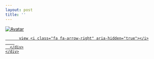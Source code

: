 ```yaml
---
layout: post
title: ''
---
```


<p class="imglist">

<div class="image-container">
  <a href="https://pic2.superbed.cn/item/5dd3b2208e0e2e3ee92350f2.jpg"  data-fancybox="images">
    <img src="https://pic2.superbed.cn/item/5dd3b2208e0e2e3ee92350f2.jpg" alt="Avatar" class="image" />
    <div class="overlay">
      <div class="text">
        
          view <i class="fa fa-arrow-right" aria-hidden="true"></i>
        
      </div>
    </div>
  </a>
</div>





<a href="https://pic2.superbed.cn/item/5dd3b2228e0e2e3ee92352f6.jpg" data-fancybox="images"><img src="" /></a>
<a href="https://pic2.superbed.cn/item/5dd3b2208e0e2e3ee92350f2.jpg" data-fancybox="images"><img src="" /></a>
<a href="https://pic2.superbed.cn/item/5dd3b2238e0e2e3ee92354cf.jpg" data-fancybox="images"><img src="" /></a>
<a href="https://pic2.superbed.cn/item/5dd3b21c8e0e2e3ee9234bf0.jpg" data-fancybox="images"><img src="" /></a>
<a href="https://pic2.superbed.cn/item/5dd3b21e8e0e2e3ee9234d54.jpg" data-fancybox="images"><img src="" /></a>
<a href="https://pic2.superbed.cn/item/5dd3b21f8e0e2e3ee9234f73.jpg" data-fancybox="images"><img src="" /></a>
<a href="https://pic2.superbed.cn/item/5dd3b21e8e0e2e3ee9234e87.jpg" data-fancybox="images"><img src="" /></a>
<a href="https://pic2.superbed.cn/item/5dd3b2148e0e2e3ee9234489.jpg" data-fancybox="images"><img src="" /></a>
<a href="https://pic2.superbed.cn/item/5dd3b21e8e0e2e3ee9234e39.jpg" data-fancybox="images"><img src="" /></a>
<a href="https://pic2.superbed.cn/item/5dd3b21c8e0e2e3ee9234bda.jpg" data-fancybox="images"><img src="" /></a>
<a href="https://pic2.superbed.cn/item/5dd3b2218e0e2e3ee92351bf.jpg" data-fancybox="images"><img src="" /></a>
<a href="https://pic2.superbed.cn/item/5dd3b21b8e0e2e3ee9234abc.jpg" data-fancybox="images"><img src="" /></a>
<a href="https://pic2.superbed.cn/item/5dd3b2208e0e2e3ee923515d.jpg" data-fancybox="images"><img src="" /></a>
<a href="https://pic2.superbed.cn/item/5dd3b2228e0e2e3ee9235394.jpg" data-fancybox="images"><img src="" /></a>
<a href="https://pic2.superbed.cn/item/5dd3b2238e0e2e3ee9235425.jpg" data-fancybox="images"><img src="" /></a>
<a href="https://pic2.superbed.cn/item/5dd3b2278e0e2e3ee923595b.jpg" data-fancybox="images"><img src="" /></a>
<a href="https://pic2.superbed.cn/item/5dd3b2278e0e2e3ee9235979.jpg" data-fancybox="images"><img src="" /></a>
<a href="https://pic2.superbed.cn/item/5dd3b2268e0e2e3ee92357bc.jpg" data-fancybox="images"><img src="" /></a>
<a href="https://pic2.superbed.cn/item/5dd3b2288e0e2e3ee9235ab8.jpg" data-fancybox="images"><img src="" /></a>
<a href="https://pic2.superbed.cn/item/5dd3b2288e0e2e3ee9235b23.jpg" data-fancybox="images"><img src="" /></a>
<a href="https://pic2.superbed.cn/item/5dd3b2268e0e2e3ee9235779.jpg" data-fancybox="images"><img src="" /></a>
<a href="https://pic2.superbed.cn/item/5dd3b2278e0e2e3ee923599e.jpg" data-fancybox="images"><img src="" /></a>
<a href="https://pic2.superbed.cn/item/5dd3b2288e0e2e3ee9235a36.jpg" data-fancybox="images"><img src="" /></a>
<a href="https://pic2.superbed.cn/item/5dd3b2218e0e2e3ee9235243.jpg" data-fancybox="images"><img src="" /></a>
<a href="https://pic2.superbed.cn/item/5dd3b2288e0e2e3ee9235a48.jpg" data-fancybox="images"><img src="" /></a>
<a href="https://pic2.superbed.cn/item/5dd3b2288e0e2e3ee9235b08.jpg" data-fancybox="images"><img src="" /></a>
<a href="https://pic2.superbed.cn/item/5dd3b2278e0e2e3ee9235916.jpg" data-fancybox="images"><img src="" /></a>
<a href="https://pic2.superbed.cn/item/5dd3b2278e0e2e3ee923599c.jpg" data-fancybox="images"><img src="" /></a>
<a href="https://pic2.superbed.cn/item/5dd3b2278e0e2e3ee92358c4.jpg" data-fancybox="images"><img src="" /></a>
<a href="https://pic2.superbed.cn/item/5dd3b2298e0e2e3ee9235c07.jpg" data-fancybox="images"><img src="" /></a>
<a href="https://pic2.superbed.cn/item/5dd3b2268e0e2e3ee92357fc.jpg" data-fancybox="images"><img src="" /></a>
<a href="https://pic2.superbed.cn/item/5dd3b2278e0e2e3ee9235905.jpg" data-fancybox="images"><img src="" /></a>
<a href="https://pic2.superbed.cn/item/5dd3b2298e0e2e3ee9235bdb.jpg" data-fancybox="images"><img src="" /></a>
<a href="https://pic2.superbed.cn/item/5dd3b21d8e0e2e3ee9234c8d.jpg" data-fancybox="images"><img src="" /></a>
<a href="https://pic2.superbed.cn/item/5dd3b2268e0e2e3ee923579a.jpg" data-fancybox="images"><img src="" /></a>
<a href="https://pic2.superbed.cn/item/5dd3b2298e0e2e3ee9235c9b.jpg" data-fancybox="images"><img src="" /></a>
<a href="https://pic2.superbed.cn/item/5dd3b2238e0e2e3ee92353f3.jpg" data-fancybox="images"><img src="" /></a>
<a href="https://pic2.superbed.cn/item/5dd3b2248e0e2e3ee9235549.jpg" data-fancybox="images"><img src="" /></a>
<a href="https://pic2.superbed.cn/item/5dd3b2218e0e2e3ee9235293.jpg" data-fancybox="images"><img src="" /></a>
<a href="https://pic2.superbed.cn/item/5dd3b2158e0e2e3ee9234536.jpg" data-fancybox="images"><img src="" /></a>
<a href="https://pic2.superbed.cn/item/5dd3b21d8e0e2e3ee9234d21.jpg" data-fancybox="images"><img src="" /></a>
<a href="https://pic2.superbed.cn/item/5dd3b2218e0e2e3ee9235238.jpg" data-fancybox="images"><img src="" /></a>
<a href="https://pic2.superbed.cn/item/5dd3b2258e0e2e3ee923568f.jpg" data-fancybox="images"><img src="" /></a>
<a href="https://pic2.superbed.cn/item/5dd3b2238e0e2e3ee92354d4.jpg" data-fancybox="images"><img src="" /></a>
<a href="https://pic2.superbed.cn/item/5dd3b2228e0e2e3ee9235389.jpg" data-fancybox="images"><img src="" /></a>
<a href="https://pic2.superbed.cn/item/5dd3b2218e0e2e3ee9235216.jpg" data-fancybox="images"><img src="" /></a>
<a href="https://pic2.superbed.cn/item/5dd3be908e0e2e3ee9268b08.jpg" data-fancybox="images"><img src="" /></a>
<a href="https://pic2.superbed.cn/item/5dd3b2258e0e2e3ee9235668.jpg" data-fancybox="images"><img src="" /></a>
<a href="https://pic2.superbed.cn/item/5dd3b2268e0e2e3ee9235879.jpg" data-fancybox="images"><img src="" /></a>
<a href="https://pic2.superbed.cn/item/5dd3b21d8e0e2e3ee9234cb2.jpg" data-fancybox="images"><img src="" /></a>
<a href="https://pic2.superbed.cn/item/5dd3b21b8e0e2e3ee9234acd.jpg" data-fancybox="images"><img src="" /></a>
<a href="https://pic2.superbed.cn/item/5dd3b2248e0e2e3ee9235507.jpg" data-fancybox="images"><img src="" /></a>
<a href="https://pic2.superbed.cn/item/5dd3b2248e0e2e3ee923557a.jpg" data-fancybox="images"><img src="" /></a>
<a href="https://pic2.superbed.cn/item/5dd3b2238e0e2e3ee92354db.jpg" data-fancybox="images"><img src="" /></a>
<a href="https://pic2.superbed.cn/item/5dd3b2258e0e2e3ee92356ad.jpg" data-fancybox="images"><img src="" /></a>
<a href="https://pic2.superbed.cn/item/5dd3b2208e0e2e3ee92350c1.jpg" data-fancybox="images"><img src="" /></a>
<a href="https://pic2.superbed.cn/item/5dd3b2228e0e2e3ee92352ec.jpg" data-fancybox="images"><img src="" /></a>
<a href="https://pic2.superbed.cn/item/5dd3b2278e0e2e3ee923589d.jpg" data-fancybox="images"><img src="" /></a>


</p>
